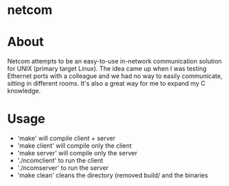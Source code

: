 # netcom

# About
Netcom attempts to be an easy-to-use in-network communication solution for UNIX (primary target Linux). The idea came up when I was testing Ethernet ports with a colleague and we had no way to easily communicate, sitting in different rooms. It's also a great way for me to expand my C knowledge.

# Usage
  - 'make' will compile client + server
  - 'make client' will compile only the client
  - 'make server' will compile only the server
  - './ncomclient' to run the client
  - './ncomserver' to run the server
  - 'make clean' cleans the directory (removed build/ and the binaries
